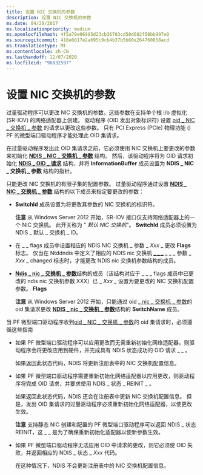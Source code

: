 ```yaml
---
title: 设置 NIC 交换机的参数
description: 设置 NIC 交换机的参数
ms.date: 04/20/2017
ms.localizationpriority: medium
ms.openlocfilehash: 4f5a70e06995d23cb36703cd50d682f50bb997e0
ms.sourcegitcommit: 418e6617e2a695c9cb4b37b5b60e264760858acd
ms.translationtype: MT
ms.contentlocale: zh-CN
ms.lasthandoff: 12/07/2020
ms.locfileid: "96832597"
---
```

# <a name="setting-the-parameters-of-a-nic-switch"></a>设置 NIC 交换机的参数


过量驱动程序可以更改 NIC 交换机的参数，这些参数在支持单个根 i/o 虚拟化 (SR-IOV) 的网络适配器上创建。 驱动程序 (OID 发出对象标识符) 设置 [oid \_ NIC \_ 交换机 \_ 参数](./oid-nic-switch-parameters.md) 的请求以更改这些参数。 只有 PCI Express (PCIe) 物理功能 () PF 的微型端口驱动程序才能处理此 OID 集请求。

在过量驱动程序发出此 OID 集请求之前，它必须使用 NIC 交换机上要更改的参数来初始化 [**NDIS \_ NIC \_ 交换机 \_ 参数**](/windows-hardware/drivers/ddi/ntddndis/ns-ntddndis-_ndis_nic_switch_parameters) 结构。 然后，该驱动程序将为 OID 请求初始化 [**NDIS \_ OID \_ 请求**](/windows-hardware/drivers/ddi/ndis/ns-ndis-_ndis_oid_request) 结构，并将 **InformationBuffer** 成员设置为 **NDIS \_ NIC \_ 交换机 \_ 参数** 结构的指针。

只能更改 NIC 交换机的有限子集的配置参数。 过量驱动程序通过设置 [**NDIS \_ NIC \_ 交换机 \_ 参数**](/windows-hardware/drivers/ddi/ntddndis/ns-ntddndis-_ndis_nic_switch_parameters) 结构的以下成员来指定要更改的参数：

-   **SwitchId** 成员设置为将更改其参数的 NIC 交换机的标识符。

    **注意**  从 Windows Server 2012 开始，SR-IOV 接口仅支持网络适配器上的一个 NIC 交换机。 此开关称为 " *默认 NIC 交换机*"。 **SwitchId** 成员必须设置为 NDIS \_ 默认 \_ 交换机 \_ ID。

     

-   在 \_ \_ flags 成员中设置相应的 NDIS NIC 交换机 \_ 参数 \_ *Xxx* \_ 更改 **Flags** 标志。 仅当在 Ntddndis 中定义了相应的 NDIS nic 交换机 [**\_ \_ \_**](/windows-hardware/drivers/ddi/ntddndis/ns-ntddndis-_ndis_nic_switch_parameters) \_ \_ \_ 参数 \_ *Xxx* \_ changed 标志时，才能更改 NDIS nic 交换机参数结构的成员。

-   [**Ndis \_ nic \_ 交换机 \_ 参数**](/windows-hardware/drivers/ddi/ntddndis/ns-ntddndis-_ndis_nic_switch_parameters)结构的成员（该结构对应于 \_ \_ \_ flags 成员中已更改的 ndis nic 交换机参数 XXX）已 \_ *Xxx* \_ 设置为要更改的 NIC 交换机配置参数。 **Flags**

    **注意** 从 Windows Server 2012 开始，只能通过 oid [ \_ nic \_ 交换机 \_ 参数](./oid-nic-switch-parameters.md)的 oid 集请求更改 [**NDIS \_ nic \_ 交换机 \_ 参数**](/windows-hardware/drivers/ddi/ntddndis/ns-ntddndis-_ndis_nic_switch_parameters)结构的 **SwitchName** 成员。

     

当 PF 微型端口驱动程序收到[oid \_ NIC \_ 交换机 \_ 参数](./oid-nic-switch-parameters.md)的 oid 集请求时，必须遵循这些指南

-   如果 PF 微型端口驱动程序可以应用更改而无需重新初始化网络适配器，则驱动程序会将更改应用到硬件，并完成具有 NDIS 状态成功的 OID 请求 \_ \_ 。

    如果返回此状态代码，NDIS 将更新注册表中的 NIC 交换机配置信息。

-   如果 PF 微型端口驱动程序需要重新初始化网络适配器以应用更改，则驱动程序将完成 OID 请求，并要求使用 NDIS \_ 状态 \_ REINIT \_ 。

    如果返回此状态代码，NDIS 还会在注册表中更新 NIC 交换机配置信息。 但是，发出 OID 集请求的过量驱动程序必须重新初始化网络适配器，以使更改生效。

    **注意**  支持静态 NIC 创建和配置的 PF 微型端口驱动程序可以返回 NDIS \_ 状态 REINIT，这 \_ \_ 是为了确保重新初始化适配器以使新参数生效。

     

-   如果 PF 微型端口驱动程序无法应用 OID 中请求的更改，则它必须使 OID 失败，并返回相应的 NDIS \_ 状态 \_ *Xxx* 代码。

    在这种情况下，NDIS 不会更新注册表中的 NIC 交换机配置信息。

 

